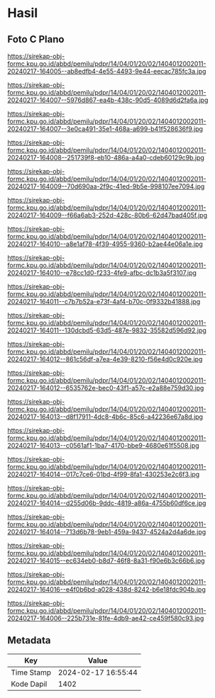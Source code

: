 # Hasil

## Foto C Plano

https://sirekap-obj-formc.kpu.go.id/abbd/pemilu/pdpr/14/04/01/20/02/1404012002011-20240217-164005--ab8edfb4-4e55-4493-9e44-eecac785fc3a.jpg

https://sirekap-obj-formc.kpu.go.id/abbd/pemilu/pdpr/14/04/01/20/02/1404012002011-20240217-164007--5976d867-ea4b-438c-90d5-4089d6d2fa6a.jpg

https://sirekap-obj-formc.kpu.go.id/abbd/pemilu/pdpr/14/04/01/20/02/1404012002011-20240217-164007--3e0ca491-35e1-468a-a699-b41f528636f9.jpg

https://sirekap-obj-formc.kpu.go.id/abbd/pemilu/pdpr/14/04/01/20/02/1404012002011-20240217-164008--251739f8-eb10-486a-a4a0-cdeb60129c9b.jpg

https://sirekap-obj-formc.kpu.go.id/abbd/pemilu/pdpr/14/04/01/20/02/1404012002011-20240217-164009--70d690aa-2f9c-41ed-9b5e-998107ee7094.jpg

https://sirekap-obj-formc.kpu.go.id/abbd/pemilu/pdpr/14/04/01/20/02/1404012002011-20240217-164009--f66a6ab3-252d-428c-80b6-62d47bad405f.jpg

https://sirekap-obj-formc.kpu.go.id/abbd/pemilu/pdpr/14/04/01/20/02/1404012002011-20240217-164010--a8e1af78-4f39-4955-9360-b2ae44e06a1e.jpg

https://sirekap-obj-formc.kpu.go.id/abbd/pemilu/pdpr/14/04/01/20/02/1404012002011-20240217-164010--e78cc1d0-f233-4fe9-afbc-dc1b3a5f3107.jpg

https://sirekap-obj-formc.kpu.go.id/abbd/pemilu/pdpr/14/04/01/20/02/1404012002011-20240217-164011--c7b7b52a-e73f-4af4-b70c-0f9332b41888.jpg

https://sirekap-obj-formc.kpu.go.id/abbd/pemilu/pdpr/14/04/01/20/02/1404012002011-20240217-164011--130dcbd5-63d5-487e-9832-35582d596d92.jpg

https://sirekap-obj-formc.kpu.go.id/abbd/pemilu/pdpr/14/04/01/20/02/1404012002011-20240217-164012--861c56df-a7ea-4e39-8210-f56e4d0c920e.jpg

https://sirekap-obj-formc.kpu.go.id/abbd/pemilu/pdpr/14/04/01/20/02/1404012002011-20240217-164012--6535762e-bec0-43f1-a57c-e2a88e759d30.jpg

https://sirekap-obj-formc.kpu.go.id/abbd/pemilu/pdpr/14/04/01/20/02/1404012002011-20240217-164013--d8f17911-4dc8-4b6c-85c6-a42236e67a8d.jpg

https://sirekap-obj-formc.kpu.go.id/abbd/pemilu/pdpr/14/04/01/20/02/1404012002011-20240217-164013--c0561af1-1ba7-4170-bbe9-4680e61f5508.jpg

https://sirekap-obj-formc.kpu.go.id/abbd/pemilu/pdpr/14/04/01/20/02/1404012002011-20240217-164014--017c7ce6-01bd-4f99-8fa1-430253e2c6f3.jpg

https://sirekap-obj-formc.kpu.go.id/abbd/pemilu/pdpr/14/04/01/20/02/1404012002011-20240217-164014--d255d06b-9ddc-4819-a86a-4755b60df6ce.jpg

https://sirekap-obj-formc.kpu.go.id/abbd/pemilu/pdpr/14/04/01/20/02/1404012002011-20240217-164014--713d6b78-9eb1-459a-9437-4524a2d4a6de.jpg

https://sirekap-obj-formc.kpu.go.id/abbd/pemilu/pdpr/14/04/01/20/02/1404012002011-20240217-164015--ec634eb0-b8d7-46f8-8a31-f90e6b3c66b6.jpg

https://sirekap-obj-formc.kpu.go.id/abbd/pemilu/pdpr/14/04/01/20/02/1404012002011-20240217-164016--e4f0b6bd-a028-438d-8242-b6e18fdc904b.jpg

https://sirekap-obj-formc.kpu.go.id/abbd/pemilu/pdpr/14/04/01/20/02/1404012002011-20240217-164006--225b731e-81fe-4db9-ae42-ce459f580c93.jpg


## Metadata

| Key        | Value               |
| ---------- | ------------------- |
| Time Stamp | 2024-02-17 16:55:44 |
| Kode Dapil | 1402                |



